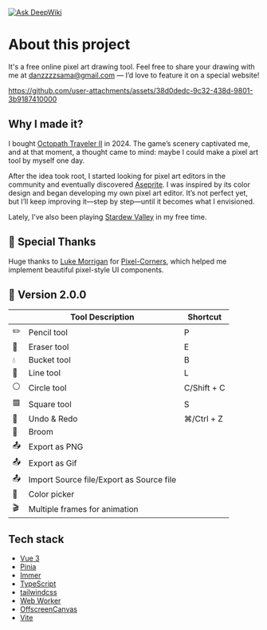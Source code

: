 [![Ask DeepWiki](https://deepwiki.com/badge.svg)](https://deepwiki.com/KamiC6238/ayanami)

# About this project
It's a free online pixel art drawing tool. Feel free to share your drawing with me at [danzzzzsama@gmail.com](mailto:danzzzzsama@gmail.com) — I’d love to feature it on a special website!

https://github.com/user-attachments/assets/38d0dedc-9c32-438d-9801-3b9187410000

## Why I made it?
I bought [Octopath Traveler II](https://en.wikipedia.org/wiki/Octopath_Traveler_II) in 2024. The game’s scenery captivated me, and at that moment, a thought came to mind: maybe I could make a pixel art tool by myself one day.

After the idea took root, I started looking for pixel art editors in the community and eventually discovered [Aseprite](https://www.aseprite.org/).
I was inspired by its color design and began developing my own pixel art editor.
It’s not perfect yet, but I’ll keep improving it—step by step—until it becomes what I envisioned.

Lately, I’ve also been playing [Stardew Valley](https://en.wikipedia.org/wiki/Stardew_Valley) in my free time.

## 🙏 Special Thanks
Huge thanks to [Luke Morrigan](https://github.com/CodeFoodPixels) for [Pixel-Corners](https://github.com/CodeFoodPixels/pixel-corners), which helped me implement beautiful pixel-style UI components.

## 🎉 Version 2.0.0
|      | Tool Description              |   Shortcut |
|------|-------------------------------| ------------|
| ✏️    | Pencil tool                   | P          |
| 🧽    | Eraser tool                   | E          |
| 💧    | Bucket tool                  |  B          |
| 📏    | Line tool                     | L          |
| ⚪    | Circle tool                   | C/Shift + C |
| 🟥    | Square tool                   | S          |
| 🔁    | Undo & Redo                  | ⌘/Ctrl + Z|
| 🧹    | Broom                        | |
| 📤    | Export as PNG     |             |
| 📤    | Export as Gif     |             |
| 📤    | Import Source file/Export as Source file     |             |
| 🌈    | Color picker                 |             |
| 🎬    | Multiple frames for animation |

## Tech stack
- [Vue 3](https://vuejs.org/guide/introduction.html)
- [Pinia](https://pinia.vuejs.org/introduction.html)
- [Immer](https://immerjs.github.io/immer/)
- [TypeScript](https://www.typescriptlang.org/)
- [tailwindcss](https://tailwindcss.com/)
- [Web Worker](https://developer.mozilla.org/en-US/docs/Web/API/Web_Workers_API/Using_web_workers)
- [OffscreenCanvas](https://developer.mozilla.org/en-US/docs/Web/API/OffscreenCanvas)
- [Vite](https://vite.dev/guide/)

